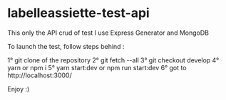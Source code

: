 # labelleassiette-test-api

This only the API crud of test
I use Express Generator and MongoDB

To launch the test, follow steps behind :

1° git clone of the repository
2° git fetch --all
3° git checkout develop
4° yarn or npm i
5° yarn start:dev or npm run start:dev
6° got to http://localhost:3000/

Enjoy :)
